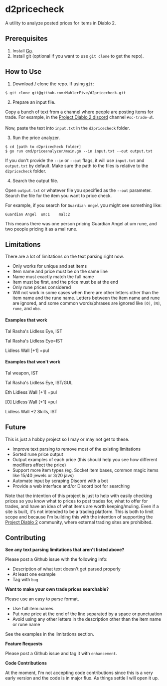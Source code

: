 d2pricecheck
============

A utility to analyze posted prices for items in Diablo 2.

Prerequisites
-------------

1. Install [Go](https://golang.org/).
2. Install git (optional if you want to use `git clone` to get the repo).

How to Use
----------

1. Download / clone the repo. If using `git`:

```
$ git clone git@github.com:MahlerFive/d2pricecheck.git
```

2. Prepare an input file.

Copy a bunch of text from a channel where people are posting items for trade. For example, in the [Project Diablo 2 discord](https://discord.gg/RgX4MWu) channel `#sc-trade-💰`.

Now, paste the text into `input.txt` in the `d2pricecheck` folder.

3. Run the price analyzer.

```
$ cd [path to d2pricecheck folder]
$ go run cmd/priceanalyzer/main.go --in input.txt --out output.txt
```

If you don't provide the `--in` or `--out` flags, it will use `input.txt` and `output.txt` by default. Make sure the path to the files is relative to the `d2pricecheck` folder.

4. Search the output file.

Open `output.txt` or whatever file you specified as the `--out` parameter. Search the file for the item you want to price check.

For example, if you search for `Guardian Angel` you might see something like:

```
Guardian Angel  um:1    mal:2
```

This means there was one person pricing Guardian Angel at um rune, and two people pricing it as a mal rune.

Limitations
-----------

There are a lot of limitations on the text parsing right now.

- Only works for unique and set items
- Item name and price must be on the same line
- Name must exactly match the full name
- Item must be first, and the price must be at the end
- Only rune prices considered
- Will not work in some cases when there are other letters other than the item name and the rune name. Letters between the item name and rune are ignored, and some common words/phrases are ignored like `[O]`, `[N]`, `rune`, and `obo`.

<h4>Examples that work</h4>

Tal Rasha's Lidless Eye, IST

Tal Rasha's Lidless Eye=IST

Lidless Wall [+1] =pul

<h4>Examples that won't work</h4>

Tal weapon, IST

Tal Rasha's Lidless Eye, IST/GUL

Eth Lidless Wall [+1] =pul

[O] Lidless Wall [+1] =pul

Lidless Wall +2 Skills, IST

Future
------

This is just a hobby project so I may or may not get to these.

- Improve text parsing to remove most of the existing limitations
- Sorted rune price output
- Output examples of each price (this should help you see how different modifiers affect the price)
- Support more item types (eg. Socket item bases, common magic items like 15/40 jewels or 3/20 javs)
- Automate input by scraping Discord with a bot
- Provide a web interface and/or Discord bot for searching

Note that the intention of this project is just to help with easily checking prices so you know what to prices to post trades for, what to offer for trades, and have an idea of what items are worth keeping/muling. Even if a site is built, it's not intended to be a trading platform. This is both to limit scope and because I'm building this with the intention of supporting the [Project Diablo 2](https://www.projectdiablo2.com/) community, where external trading sites are prohibited.

Contributing
------------

**See any text parsing limitations that aren't listed above?**

Please post a Github issue with the following info:

- Description of what text doesn't get parsed properly
- At least one example
- Tag with `bug`

**Want to make your own trade prices searchable?**

Please use an easy to parse format.
- Use full item names
- Put rune price at the end of the line separated by a space or punctuation
- Avoid using any other letters in the description other than the item name or rune name

See the examples in the limitations section.

**Feature Requests**

Please post a Github issue and tag it with `enhancement`.

**Code Contributions**

At the moment, I'm not accepting code contributions since this is a very early version and the code is in major flux. As things settle I will open it up.
